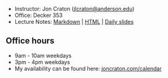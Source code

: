 - Instructor: Jon Craton (jlcraton@anderson.edu)
- Office: Decker 353
- Lecture Notes: [Markdown](lectures/all.md) | [HTML](lectures/all.md.html) | [Daily slides](lectures/index.html)

Office hours
------------

- 9am - 10am weekdays
- 3pm - 4pm weekdays
- My availability can be found here: [joncraton.com/calendar](https://joncraton.com/calendar)
